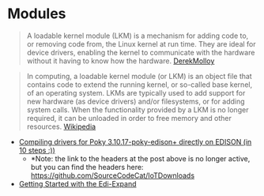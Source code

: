 # Modules

> A loadable kernel module (LKM) is a mechanism for adding code to, or removing code from, the Linux kernel at run time. They are ideal for device drivers, enabling the kernel to communicate with the hardware without it having to know how the hardware. [DerekMolloy](http://derekmolloy.ie/writing-a-linux-kernel-module-part-1-introduction/)

> In computing, a loadable kernel module (or LKM) is an object file that contains code to extend the running kernel, or so-called base kernel, of an operating system. LKMs are typically used to add support for new hardware (as device drivers) and/or filesystems, or for adding system calls. When the functionality provided by a LKM is no longer required, it can be unloaded in order to free memory and other resources. [Wikipedia](https://en.wikipedia.org/wiki/Loadable_kernel_module)

- [Compiling drivers for Poky 3.10.17-poky-edison+ directly on EDISON (in 10 steps :))](https://communities.intel.com/thread/62873?start=0&tstart=0)
  - *Note: the link to the headers at the post above is no longer active, but you can find the  headers here: https://github.com/SourceCodeCat/IoTDownloads
- [Getting Started with the Edi-Expand](http://www.tektyte.com/docs/docpages/edi-expand/gettingstarted.html)


